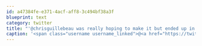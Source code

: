 ```yaml
---
id: a47384fe-e371-4acf-aff8-3c494bf38a3f
blueprint: text
category: twitter
title: "'@chrisguillebeau was really hoping to make it but ended up in hawaii AONC-style"
caption: '<span class="username username_linked">@<a href="https://twitter.com/chrisguillebeau" title="Chris Guillebeau">chrisguillebeau</a></span> was really hoping to make it but ended up in hawaii AONC-style'
---
```

